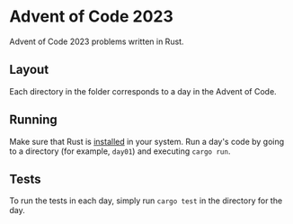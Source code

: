 # Advent of Code 2023

Advent of Code 2023 problems written in Rust.

## Layout
Each directory in the folder corresponds to a day in the Advent of Code.

## Running
Make sure that Rust is [installed](https://www.rust-lang.org/learn/get-started) in your system.
Run a day's code by going to a directory (for example, `day01`) and executing `cargo run`.

## Tests
To run the tests in each day, simply run `cargo test` in the directory for the day.
